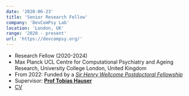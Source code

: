```yaml
---
date: '2020-06-23'
title: 'Senior Research Fellow'
company: 'DevComPsy Lab'
location: 'London, UK'
range: '2020 - present'
url: 'https://devcompsy.org/'
---
```


- Research Fellow (2020-2024)
- Max Planck UCL Centre for Computational Psychiatry and Ageing Research, University College London, United Kingdom
- From 2022: Funded by a _[Sir Henry Wellcome Postdoctoral Fellowship](https://wellcome.org/grant-funding/schemes/sir-henry-wellcome-postdoctoral-fellowships/)_
- Supervisor: **[Prof Tobias Hauser](https://devcompsy.org/)**
- [CV](https://seowxft.github.io/CV_SeowXFT.pdf)
